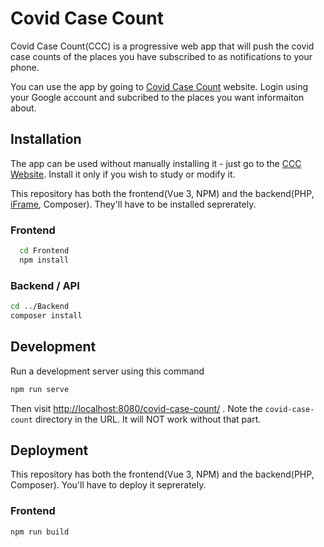 # Covid Case Count

Covid Case Count(CCC) is a progressive web app that will push the covid case counts of the places you have subscribed to as notifications to your phone.

You can use the app by going to [Covid Case Count](https://apps.binnyva.com/ccc/) website. Login using your Google account and subcribed to the places you want informaiton about.

## Installation 

The app can be used without manually installing it - just go to the [CCC Website](https://apps.binnyva.com/ccc/). Install it only if you wish to study or modify it. 

This repository has both the frontend(Vue 3, NPM) and the backend(PHP, [iFrame](https://github.com/binnyva/iframe), Composer). They'll have to be installed seprerately.

### Frontend

```bash 
  cd Frontend
  npm install
```
    
### Backend / API

```bash
cd ../Backend
composer install

```

## Development

Run a development server using this command

```bash
npm run serve
```

Then visit [http://localhost:8080/covid-case-count/](http://localhost:8080/covid-case-count/) . Note the `covid-case-count` directory in the URL. It will NOT work without that part.

## Deployment

This repository has both the frontend(Vue 3, NPM) and the backend(PHP, Composer). You'll have to deploy it seprerately.

### Frontend

```bash
npm run build
```

